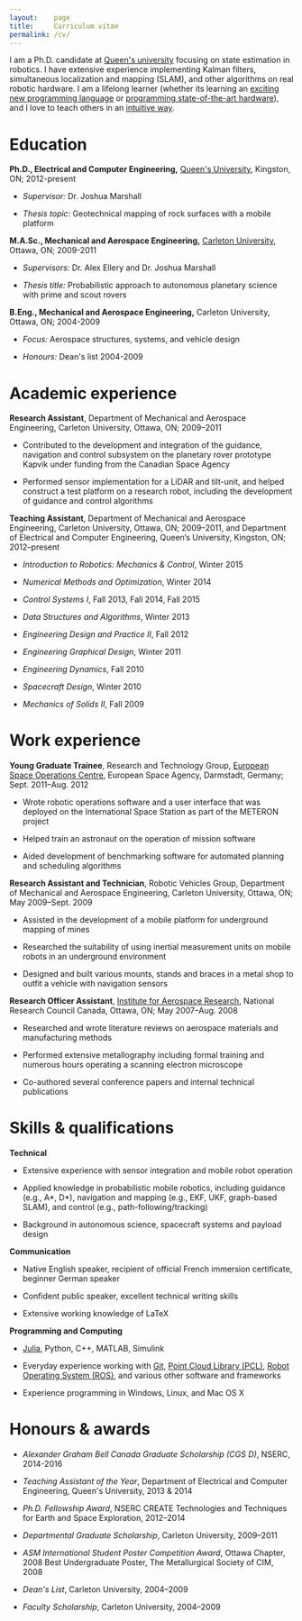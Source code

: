 ```yaml
---
layout:    page
title:     Curriculum vitae
permalink: /cv/
---
```

I am a Ph.D. candidate at [Queen's university](http://www.queensu.ca) focusing on state estimation in robotics. I have extensive experience implementing Kalman filters, simultaneous localization and mapping (SLAM), and other algorithms on real robotic hardware. I am a lifelong learner (whether its learning an [exciting new programming language](http://julialang.org) or [programming state-of-the-art hardware](https://www.google.com/atap/project-tango/)), and I love to teach others in an [intuitive way](/2015/10/14/how-i-learn/).

# Education

**Ph.D., Electrical and Computer Engineering,** [Queen's University](http://www.queensu.ca), Kingston, ON; 2012-present

* *Supervisor:* Dr. Joshua Marshall

* *Thesis topic:* Geotechnical mapping of rock surfaces with a mobile platform

**M.A.Sc., Mechanical and Aerospace Engineering,** [Carleton University](http://www.carleton.ca), Ottawa, ON; 2009-2011

* *Supervisors:* Dr. Alex Ellery and Dr. Joshua Marshall

* *Thesis title:* Probabilistic approach to autonomous planetary science with prime and scout rovers

**B.Eng., Mechanical and Aerospace Engineering,** Carleton University, Ottawa, ON; 2004-2009

* *Focus:* Aerospace structures, systems, and vehicle design

* *Honours:* Dean's list 2004-2009

# Academic experience

**Research Assistant**, Department of Mechanical and Aerospace Engineering, Carleton University, Ottawa, ON; 2009–2011

* Contributed to the development and integration of the guidance, navigation and control subsystem on the planetary rover prototype Kapvik under funding from the Canadian Space Agency 

* Performed sensor implementation for a LiDAR and tilt-unit, and helped construct a test platform on a research robot, including the development of guidance and control algorithms 

**Teaching Assistant**, Department of Mechanical and Aerospace Engineering, Carleton University, Ottawa, ON; 2009–2011, and Department of Electrical and Computer Engineering, Queen’s University, Kingston, ON; 2012–present

* *Introduction to Robotics: Mechanics & Control*, Winter 2015

* *Numerical Methods and Optimization*, Winter 2014

* *Control Systems I*, Fall 2013, Fall 2014, Fall 2015

* *Data Structures and Algorithms*, Winter 2013

* *Engineering Design and Practice II*, Fall 2012 

* *Engineering Graphical Design*, Winter 2011 

* *Engineering Dynamics*, Fall 2010

* *Spacecraft Design*, Winter 2010

* *Mechanics of Solids II*, Fall 2009

# Work experience

**Young Graduate Trainee**, Research and Technology Group, [European Space Operations Centre](http://www.esa.int/About_Us/ESOC), European Space Agency, Darmstadt, Germany; Sept. 2011–Aug. 2012

* Wrote robotic operations software and a user interface that was deployed on the International Space Station as part of the METERON project

* Helped train an astronaut on the operation of mission software

* Aided development of benchmarking software for automated planning and scheduling algorithms

**Research Assistant and Technician**, Robotic Vehicles Group, Department of Mechanical and Aerospace Engineering, Carleton University, Ottawa, ON; May 2009–Sept. 2009

* Assisted in the development of a mobile platform for underground mapping of mines

* Researched the suitability of using inertial measurement units on mobile robots in an underground environment

* Designed and built various mounts, stands and braces in a metal shop to outfit a vehicle with navigation sensors

**Research Officer Assistant**, [Institute for Aerospace Research](http://www.nrc-cnrc.gc.ca/eng/rd/aerospace/index.html), National Research Council Canada, Ottawa, ON; May 2007–Aug. 2008

* Researched and wrote literature reviews on aerospace materials and manufacturing methods

* Performed extensive metallography including formal training and numerous hours operating a scanning electron microscope

* Co-authored several conference papers and internal technical publications

# Skills & qualifications

**Technical**

* Extensive experience with sensor integration and mobile robot operation

* Applied knowledge in probabilistic mobile robotics, including guidance (e.g., A\*, D\*), navigation and mapping (e.g., EKF, UKF, graph-based SLAM), and control (e.g., path-following/tracking) 

* Background in autonomous science, spacecraft systems and payload design

**Communication**

* Native English speaker, recipient of official French immersion certificate, beginner German speaker 

* Confident public speaker, excellent technical writing skills

* Extensive working knowledge of LaTeX

**Programming and Computing**

* [Julia](http://julialang.org), Python, C++, MATLAB, Simulink

* Everyday experience working with [Git](https://git-scm.com), [Point Cloud Library (PCL)](http://pointclouds.org), [Robot Operating System (ROS)](http://www.ros.org), and various other software and frameworks

* Experience programming in Windows, Linux, and Mac OS X

# Honours & awards

* *Alexander Graham Bell Canada Graduate Scholarship (CGS D)*, NSERC, 2014-2016

* *Teaching Assistant of the Year*, Department of Electrical and Computer Engineering, Queen's University, 2013 & 2014

* *Ph.D. Fellowship Award*, NSERC CREATE Technologies and Techniques for Earth and Space Exploration, 2012–2014

* *Departmental Graduate Scholarship*, Carleton University, 2009–2011

* *ASM International Student Poster Competition Award*, Ottawa Chapter, 2008 Best Undergraduate Poster, The Metallurgical Society of CIM, 2008

* *Dean's List*, Carleton University, 2004–2009

* *Faculty Scholarship*, Carleton University, 2004–2009
